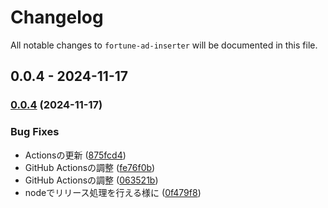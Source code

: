 # Changelog

All notable changes to `fortune-ad-inserter` will be documented in this file.

## 0.0.4 - 2024-11-17

### [0.0.4](https://github.com/IINASG/fortune-ad-inserter/compare/0.0.3...0.0.4) (2024-11-17)

### Bug Fixes

* Actionsの更新 ([875fcd4](https://github.com/IINASG/fortune-ad-inserter/commit/875fcd4014a3bd08d3e848320fab458034846483))
* GitHub Actionsの調整 ([fe76f0b](https://github.com/IINASG/fortune-ad-inserter/commit/fe76f0b5ae0635481c985214fc6a4271b49f0fa4))
* GitHub Actionsの調整 ([063521b](https://github.com/IINASG/fortune-ad-inserter/commit/063521b270dd95e00b60cb56dc6c168d8c6daf66))
* nodeでリリース処理を行える様に ([0f479f8](https://github.com/IINASG/fortune-ad-inserter/commit/0f479f84df93703f3300331b48e7cf1a5a1ea8f6))
